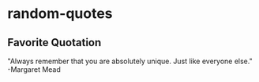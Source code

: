 # random-quotes

## Favorite Quotation
"Always remember that you are absolutely unique. Just like everyone else." 
-Margaret Mead